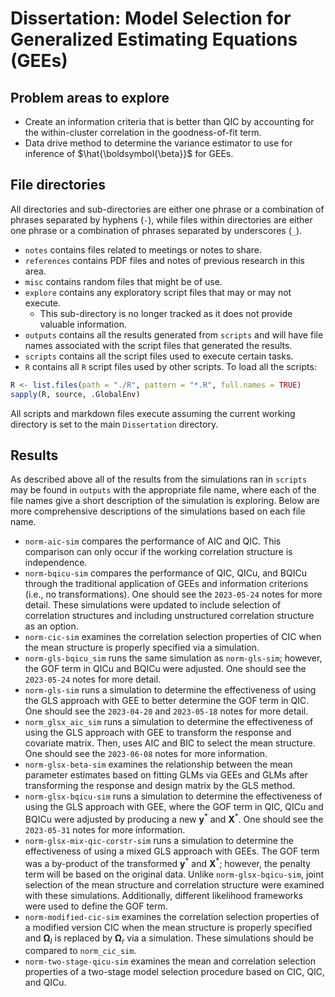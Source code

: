 # Dissertation: Model Selection for Generalized Estimating Equations (GEEs)

## Problem areas to explore
- Create an information criteria that is better than QIC by accounting for the within-cluster correlation in the goodness-of-fit term.
- Data drive method to determine the variance estimator to use for inference of $\hat{\boldsymbol{\beta}}$ for GEEs.

## File directories
All directories and sub-directories are either one phrase or a combination of phrases separated by hyphens (`-`), while files within directories are either one phrase or a combination of phrases separated by underscores (`_`).

- `notes` contains files related to meetings or notes to share.
- `references` contains PDF files and notes of previous research in this area.
- `misc` contains random files that might be of use.
- `explore` contains any exploratory script files that may or may not execute.
  - This sub-directory is no longer tracked as it does not provide valuable information.
- `outputs` contains all the results generated from `scripts` and will have file names associated with the script files that generated the results.
- `scripts` contains all the script files used to execute certain tasks.
- `R` contains all `R` script files used by other scripts. To load all the scripts:
```r
R <- list.files(path = "./R", pattern = "*.R", full.names = TRUE)
sapply(R, source, .GlobalEnv)
```

All scripts and markdown files execute assuming the current working directory is set to the main `Dissertation` directory.

## Results
As described above all of the results from the simulations ran in `scripts` may be found in `outputs` with the appropriate file name, where each of the file names give a short description of the simulation is exploring. Below are more comprehensive descriptions of the simulations based on each file name.

- `norm-aic-sim` compares the performance of AIC and QIC. This comparison can only occur if the working correlation structure is independence.
- `norm-bqicu-sim` compares the performance of QIC, QICu, and BQICu through the traditional application of GEEs and information criterions (i.e., no transformations). One should see the `2023-05-24` notes for more detail. These simulations were updated to include selection of correlation structures and including unstructured correlation structure as an option.
- `norm-cic-sim` examines the correlation selection properties of CIC when the mean structure is properly specified via a simulation.
- `norm-gls-bqicu_sim` runs the same simulation as `norm-gls-sim`; however, the GOF term in QICu and BQICu were adjusted. One should see the `2023-05-24` notes for more detail.
- `norm-gls-sim` runs a simulation to determine the effectiveness of using the GLS approach with GEE to better determine the GOF term in QIC. One should see the `2023-04-20` and `2023-05-18` notes for more detail.
- `norm_glsx_aic_sim` runs a simulation to determine the effectiveness of using the GLS approach with GEE to transform the response and covariate matrix. Then, uses AIC and BIC to select the mean structure. One should see the `2023-06-08` notes for more information.
- `norm-glsx-beta-sim` examines the relationship between the mean parameter estimates based on fitting GLMs via GEEs and GLMs after transforming the response and design matrix by the GLS method.
- `norm-glsx-bqicu-sim` runs a simulation to determine the effectiveness of using the GLS approach with GEE, where the GOF term in QIC, QICu and BQICu were adjusted by producing a new $\mathbf{y}^{\ast}$ and $\mathbf{X}^{\ast}$. One should see the `2023-05-31` notes for more information.
- `norm-glsx-mix-qic-corstr-sim` runs a simulation to determine the effectiveness of using a mixed GLS approach with GEEs. The GOF term was a by-product of the transformed $\mathbf{y}^{\ast}$ and $\mathbf{X}^{\ast}$; however, the penalty term will be based on the original data. Unlike `norm-glsx-bqicu-sim`, joint selection of the mean structure and correlation structure were examined with these simulations. Additionally, different likelihood frameworks were used to define the GOF term.
- `norm-modified-cic-sim` examines the correlation selection properties of a modified version CIC when the mean structure is properly specified and $\boldsymbol{\Omega}_{I}$ is replaced by $\boldsymbol{\Omega}_{r}$ via a simulation. These simulations should be compared to `norm_cic_sim`.
- `norm-two-stage-qicu-sim` examines the mean and correlation selection properties of a two-stage model selection procedure based on CIC, QIC, and QICu.